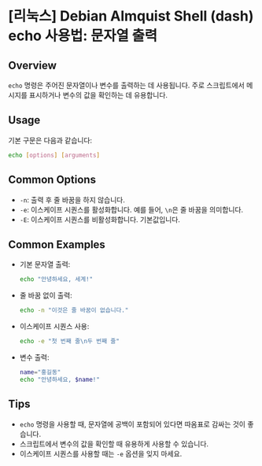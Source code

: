 # [리눅스] Debian Almquist Shell (dash) echo 사용법: 문자열 출력

## Overview
`echo` 명령은 주어진 문자열이나 변수를 출력하는 데 사용됩니다. 주로 스크립트에서 메시지를 표시하거나 변수의 값을 확인하는 데 유용합니다.

## Usage
기본 구문은 다음과 같습니다:
```sh
echo [options] [arguments]
```

## Common Options
- `-n`: 출력 후 줄 바꿈을 하지 않습니다.
- `-e`: 이스케이프 시퀀스를 활성화합니다. 예를 들어, `\n`은 줄 바꿈을 의미합니다.
- `-E`: 이스케이프 시퀀스를 비활성화합니다. 기본값입니다.

## Common Examples
- 기본 문자열 출력:
  ```sh
  echo "안녕하세요, 세계!"
  ```
- 줄 바꿈 없이 출력:
  ```sh
  echo -n "이것은 줄 바꿈이 없습니다."
  ```
- 이스케이프 시퀀스 사용:
  ```sh
  echo -e "첫 번째 줄\n두 번째 줄"
  ```
- 변수 출력:
  ```sh
  name="홍길동"
  echo "안녕하세요, $name!"
  ```

## Tips
- `echo` 명령을 사용할 때, 문자열에 공백이 포함되어 있다면 따옴표로 감싸는 것이 좋습니다.
- 스크립트에서 변수의 값을 확인할 때 유용하게 사용할 수 있습니다.
- 이스케이프 시퀀스를 사용할 때는 `-e` 옵션을 잊지 마세요.